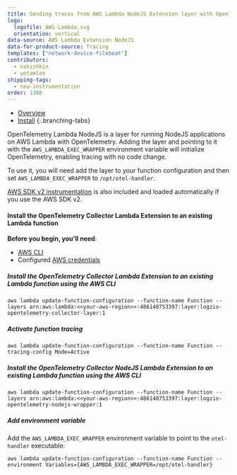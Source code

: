 ```yaml
---
title: Sending traces from AWS Lambda NodeJS Extension layer with OpenTelemetry Collector
logo:
  logofile: AWS-Lambda.svg
  orientation: vertical
data-source: AWS Lambda Extension NodeJS
data-for-product-source: Tracing
templates: ["network-device-filebeat"]
contributors:
  - nshishkin
  - yotamloe
shipping-tags:
  - new-instrumentation
order: 1380
---
```


<!-- tabContainer:start -->
<div class="branching-container">

* [Overview](#overview)
* [Install](#install)
{:.branching-tabs}

<!-- tab:start -->
<div id="overview">
  
OpenTelemetry Lambda NodeJS is a layer for running NodeJS applications on AWS Lambda with OpenTelemetry. Adding the layer and pointing to it with
the `AWS_LAMBDA_EXEC_WRAPPER` environment variable will initialize OpenTelemetry, enabling tracing with no code change.

To use it, you will need add the layer to your function configuration and then set `AWS_LAMBDA_EXEC_WRAPPER` to `/opt/otel-handler`.

[AWS SDK v2 instrumentation](https://github.com/aspecto-io/opentelemetry-ext-js/tree/master/packages/instrumentation-aws-sdk) is also
included and loaded automatically if you use the AWS SDK v2.


</div>
<!-- tab:end -->

<!-- tab:start -->
<div id="install">
  
#### Install the OpenTelemetry Collector Lambda Extension to an existing Lambda function

**Before you begin, you'll need**:
  
* [AWS CLI](https://docs.aws.amazon.com/cli/latest/userguide/install-cliv2.html)
* Configured [AWS credentials](https://docs.aws.amazon.com/cli/latest/userguide/cli-configure-files.html)

<div class="tasklist">

##### Install the OpenTelemetry Collector Lambda Extension to an existing Lambda function using the AWS CLI

```shell
aws lambda update-function-configuration --function-name Function --layers arn:aws:lambda:<<your-aws-region>>:486140753397:layer:logzio-opentelemetry-collector-layer:1
```
  
##### Activate function tracing
  
```shell
aws lambda update-function-configuration --function-name Function --tracing-config Mode=Active
```

##### Install the OpenTelemetry Collector NodeJS Lambda Extension to an existing Lambda function using the AWS CLI
  
```shell
aws lambda update-function-configuration --function-name Function --layers arn:aws:lambda:<<your-aws-region>>:486140753397:layer:logzio-opentelemetry-nodejs-wrapper:1
```
  
##### Add environment variable
  
Add the `AWS_LAMBDA_EXEC_WRAPPER` environment variable to point to the `otel-handler` executable:

```shell
aws lambda update-function-configuration --function-name Function --environment Variables={AWS_LAMBDA_EXEC_WRAPPER=/opt/otel-handler}
```
  
  
</div>

</div>
<!-- tab:end -->
  
</div>
<!-- tabContainer:end -->
